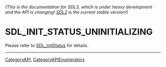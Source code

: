###### (This is the documentation for SDL3, which is under heavy development and the API is changing! [SDL2](https://wiki.libsdl.org/SDL2/) is the current stable version!)
# SDL_INIT_STATUS_UNINITIALIZING

Please refer to [SDL_InitStatus](SDL_InitStatus) for details.

----
[CategoryAPI](CategoryAPI), [CategoryAPIEnumerators](CategoryAPIEnumerators)

